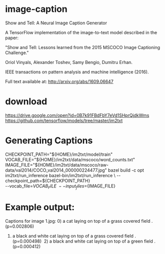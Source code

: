 # image-caption

Show and Tell: A Neural Image Caption Generator

A TensorFlow implementation of the image-to-text model described in the paper:

"Show and Tell: Lessons learned from the 2015 MSCOCO Image Captioning Challenge."

Oriol Vinyals, Alexander Toshev, Samy Bengio, Dumitru Erhan.

IEEE transactions on pattern analysis and machine intelligence (2016).

Full text available at: http://arxiv.org/abs/1609.06647

# download
https://drive.google.com/open?id=0B7k91FBdFbY7eVd1SHprQjdkWms
https://github.com/tensorflow/models/tree/master/im2txt

# Generating Captions
CHECKPOINT_PATH="${HOME}/im2txt/model/train"
VOCAB_FILE="${HOME}/im2txt/data/mscoco/word_counts.txt"
IMAGE_FILE="${HOME}/im2txt/data/mscoco/raw-data/val2014/COCO_val2014_000000224477.jpg"
bazel build -c opt im2txt/run_inference
bazel-bin/im2txt/run_inference \
  --checkpoint_path=${CHECKPOINT_PATH} \
  --vocab_file=${VOCAB_FILE} \
  --input_files=${IMAGE_FILE}
  
  
 # Example output:
  Captions for image 1.jpg:
  0) a cat laying on top of a grass covered field . (p=0.002806)
  1) a black and white cat laying on top of a grass covered field . (p=0.000498)
  2) a black and white cat laying on top of a green field . (p=0.000412)
